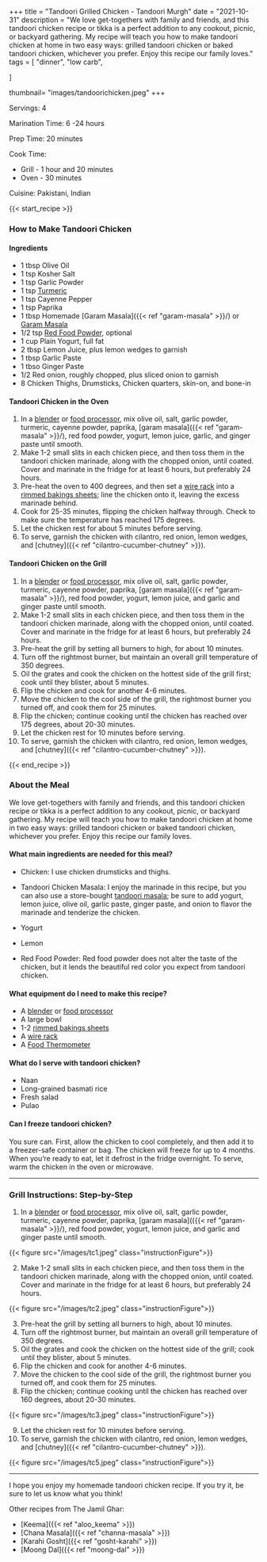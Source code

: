 +++
title = "Tandoori Grilled Chicken - Tandoori Murgh"
date = "2021-10-31"
description = "We love get-togethers with family and friends, and this tandoori chicken recipe or tikka is a perfect addition to any cookout, picnic, or backyard gathering. My recipe will teach you how to make tandoori chicken at home in two easy ways: grilled tandoori chicken or baked tandoori chicken, whichever you prefer. Enjoy this recipe our family loves."
tags = [
    "dinner",
    "low carb",
   
]

thumbnail= "images/tandoorichicken.jpeg"
+++

Servings: 4 <!--more-->

Marination Time: 6 -24 hours 

Prep Time: 20 minutes 

Cook Time:
* Grill - 1 hour and 20 minutes 
* Oven - 30 minutes 

Cuisine: Pakistani, Indian 

{{< start_recipe >}}

### How to Make Tandoori Chicken 

#### Ingredients 

* 1 tbsp Olive Oil 
* 1 tsp Kosher Salt
* 1 tsp Garlic Powder
* 1 tsp [Turmeric](https://amzn.to/3cx3iao)
* 1 tsp Cayenne Pepper
* 1 tsp Paprika
* 1 tbsp Homemade [Garam Masala]({{< ref "garam-masala" >}}/) or [Garam Masala](https://amzn.to/3u0tvEX) 
* 1/2 tsp [Red Food Powder](https://amzn.to/3b6L8vF), optional
* 1 cup Plain Yogurt, full fat 
* 2 tbsp Lemon Juice, plus lemon wedges to garnish
* 1 tbsp Garlic Paste 
* 1 tbso Ginger Paste 
* 1/2 Red onion, roughly chopped, plus sliced onion to garnish
* 8 Chicken Thighs, Drumsticks, Chicken quarters, skin-on, and bone-in 

#### Tandoori Chicken in the Oven  

1. In a [blender](https://amzn.to/3GwEcFS) or [food processor](https://amzn.to/3Cs5k6e), mix olive oil, salt, garlic powder, turmeric, cayenne powder, paprika, [garam masala]({{< ref "garam-masala" >}}/), red food powder, yogurt, lemon juice, garlic, and ginger paste until smooth. 
2. Make 1-2 small slits in each chicken piece, and then toss them in the tandoori chicken marinade, along with the chopped onion, until coated. Cover and marinate in the fridge for at least 6 hours, but preferably 24 hours. 
3. Pre-heat the oven to 400 degrees, and then set a [wire rack](https://amzn.to/3mp5wxK) into a [rimmed bakings sheets](https://amzn.to/3mmhAjd); line the chicken onto it, leaving the excess marinade behind. 
4. Cook for 25-35 minutes, flipping the chicken halfway through. Check to make sure the temperature has reached 175 degrees. 
5. Let the chicken rest for about 5 minutes before serving. 
6. To serve, garnish the chicken with cilantro, red onion, lemon wedges, and [chutney]({{< ref "cilantro-cucumber-chutney" >}}). 

#### Tandoori Chicken on the Grill 

1. In a [blender](https://amzn.to/3GwEcFS) or [food processor](https://amzn.to/3Cs5k6e), mix olive oil, salt, garlic powder, turmeric, cayenne powder, paprika, [garam masala]({{< ref "garam-masala" >}}/), red food powder, yogurt, lemon juice, and garlic and ginger paste until smooth. 
2. Make 1-2 small slits in each chicken piece, and then toss them in the tandoori chicken marinade, along with the chopped onion, until coated. Cover and marinate in the fridge for at least 6 hours, but preferably 24 hours.
3. Pre-heat the grill by setting all burners to high, for about 10 minutes. 
4. Turn off the rightmost burner, but maintain an overall grill temperature of 350 degrees.
5. Oil the grates and cook the chicken on the hottest side of the grill first; cook until they blister, about 5 minutes.
6. Flip the chicken and cook for another 4-6 minutes. 
7. Move the chicken to the cool side of the grill, the rightmost burner you turned off, and cook them for 25 minutes.
8. Flip the chicken; continue cooking until the chicken has reached over 175 degrees, about 20-30 minutes. 
9. Let the chicken rest for 10 minutes before serving. 
10. To serve, garnish the chicken with cilantro, red onion, lemon wedges, and [chutney]({{< ref "cilantro-cucumber-chutney" >}}). 

{{< end_recipe >}}

### About the Meal 

We love get-togethers with family and friends, and this tandoori chicken recipe or tikka is a perfect addition to any cookout, picnic, or backyard gathering. My recipe will teach you how to make tandoori chicken at home in two easy ways: grilled tandoori chicken or baked tandoori chicken, whichever you prefer. Enjoy this recipe our family loves.

#### What main ingredients are needed for this meal?

* Chicken: I use chicken drumsticks and thighs. 

* Tandoori Chicken Masala: I enjoy the marinade in this recipe, but you can also use a store-bought [tandoori masala](https://amzn.to/3BrMAT0); be sure to add yogurt, lemon juice, olive oil, garlic paste, ginger paste, and onion to flavor the marinade and tenderize the chicken. 

* Yogurt 

* Lemon 

* Red Food Powder: Red food powder does not alter the taste of the chicken, but it lends the beautiful red color you expect from tandoori chicken. 

#### What equipment do I need to make this recipe?

* A [blender](https://amzn.to/3GwEcFS) or [food processor](https://amzn.to/3Cs5k6e)
* A large bowl 
* 1-2 [rimmed bakings sheets](https://amzn.to/3mmhAjd)
* A [wire rack](https://amzn.to/3mp5wxK)
* A [Food Thermometer](https://amzn.to/3wGlMxX) 

#### What do I serve with tandoori chicken? 

* Naan
* Long-grained basmati rice 
* Fresh salad 
* Pulao 

#### Can I freeze tandoori chicken?

You sure can. First, allow the chicken to cool completely, and then add it to a freezer-safe container or bag. The chicken will freeze for up to 4 months. When you’re ready to eat, let it defrost in the fridge overnight. To serve, warm the chicken in the oven or microwave. 

---- 

### Grill Instructions: Step-by-Step 

1. In a [blender](https://amzn.to/3GwEcFS) or [food processor](https://amzn.to/3Cs5k6e), mix olive oil, salt, garlic powder, turmeric, cayenne powder, paprika, [garam masala](({{< ref "garam-masala" >}}/), red food powder, yogurt, lemon juice, and garlic and ginger paste until smooth. 

{{< figure src="/images/tc1.jpeg" class="instructionFigure">}}


2. Make 1-2 small slits in each chicken piece, and then toss them in the tandoori chicken marinade, along with the chopped onion, until coated. Cover and marinate in the fridge for at least 6 hours, but preferably 24 hours. 

{{< figure src="/images/tc2.jpeg" class="instructionFigure">}}

3. Pre-heat the grill by setting all burners to high, about 10 minutes. 
4. Turn off the rightmost burner, but maintain an overall grill temperature of 350 degrees.
5. Oil the grates and cook the chicken on the hottest side of the grill; cook until they blister, about 5 minutes.
6. Flip the chicken and cook for another 4-6 minutes. 
7. Move the chicken to the cool side of the grill, the rightmost burner you turned off, and cook them for 25 minutes.
8. Flip the chicken; continue cooking until the chicken has reached over 160 degrees, about 20-30 minutes. 

{{< figure src="/images/tc3.jpeg" class="instructionFigure">}}

9. Let the chicken rest for 10 minutes before serving. 
10. To serve, garnish the chicken with cilantro, red onion, lemon wedges, and [chutney]({{< ref "cilantro-cucumber-chutney" >}}). 

{{< figure src="/images/tc5.jpeg" class="instructionFigure">}}

----

I hope you enjoy my homemade tandoori chicken recipe. If you try it, be sure to let us know what you think!

Other recipes from The Jamil Ghar:

* [Keema]({{< ref "aloo_keema" >}}) 
* [Chana Masala]({{< ref "channa-masala" >}})
* [Karahi Gosht]({{< ref "gosht-karahi" >}}) 
* [Moong Dal]({{< ref "moong-dal" >}})

